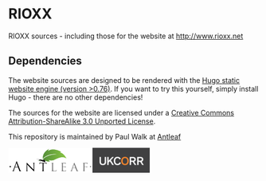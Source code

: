 # RIOXX
RIOXX sources - including those for the website at http://www.rioxx.net

## Dependencies
The website sources are designed to be rendered with the [Hugo static website engine (version >0.76)](https://gohugo.io). If you want to try this yourself, simply install Hugo - there are no other dependencies!

The sources for the website are licensed under a <a rel='license' href='http://creativecommons.org/licenses/by-sa/3.0/deed.en_GB'>Creative Commons Attribution-ShareAlike 3.0 Unported License</a>.

This repository is maintained by Paul Walk at [Antleaf](http://www.antleaf.com)

<div style="text-align: center">
  <img src="./antleaf_logo.png" style="float: left; max-height: 50px"/>
  <img src="./ukcorr_logo2.png" style="float: left; max-height: 50px"/>
</div>

